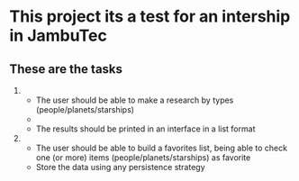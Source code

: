 <h1>This project its a test for an intership in JambuTec</h1>

<h2>These are the tasks</h2>

<ol>
  <li>
    <ul>
      <li>The user should be able to make a research by types (people/planets/starships)<li>
      <li>The results should be printed in an interface in a list format</li>
    </ul>
  </li>
  
  <li>
    <ul>
      <li>The user should be able to build a favorites list, being able to check one (or more) items (people/planets/starships) as favorite</li>
      <li>Store the data using any persistence strategy</li>
    </ul>
  </li> 
</ol>


